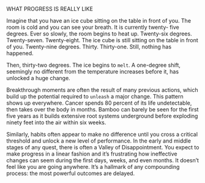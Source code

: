 WHAT PROGRESS IS REALLY LIKE

Imagine that you have an ice cube sitting on the table in front of you.
The room is cold and you can see your breath. It is currently twenty-
five degrees. Ever so slowly, the room begins to heat up.
Twenty-six degrees.
Twenty-seven.
Twenty-eight.
The ice cube is still sitting on the table in front of you.
Twenty-nine degrees.
Thirty.
Thirty-one.
Still, nothing has happened.

Then, thirty-two degrees. The ice begins to `melt`. A one-degree shift,
seemingly no different from the temperature increases before it, has
unlocked a huge change.

Breakthrough moments are often the result of many previous
actions, which build up the potential required to `unleash` a major
change. This pattern shows up everywhere. Cancer spends 80 percent
of its life undetectable, then takes over the body in months. Bamboo
can barely be seen for the first five years as it builds extensive root
systems underground before exploding ninety feet into the air within
six weeks.

Similarly, habits often appear to make no difference until you cross
a critical threshold and unlock a new level of performance. In the early
and middle stages of any quest, there is often a Valley of
Disappointment. You expect to make progress in a linear fashion and
it’s frustrating how ineffective changes can seem during the first days,
weeks, and even months. It doesn’t feel like you are going anywhere.
It’s a hallmark of any compounding process: the most powerful
outcomes are delayed.